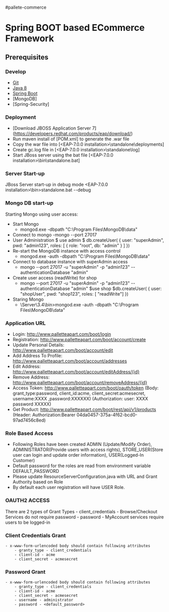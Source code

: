 #pallete-commerce

# Spring BOOT based ECommerce Framework

## Prerequisites

### Develop
- [Git](http://git-scm.com/downloads)
- [Java 8](http://www.oracle.com/technetwork/java/javase/downloads/jdk8-downloads-2133151.html)
- [Spring Boot](http://docs.spring.io/spring-boot)
- [MongoDB]
- [Spring-Security]

### Deployment
- [Download JBOSS Application Server 7] (https://developers.redhat.com/products/eap/download/)
- Run maven install of [POM.xml] to generate the .war file
- Copy the war file into [<EAP-7.0.0 installation>\standalone\deployments]
- Create gc.log file in [<EAP-7.0.0 installation>\standalone\log]
- Start JBoss server using the bat file [<EAP-7.0.0 installation>\bin\standalone.bat]

### Server Start-up
JBoss Server start-up in debug mode
<EAP-7.0.0 installation>\bin>standalone.bat --debug

### Mongo DB start-up

Starting Mongo using user access:
- Start Mongo
	- mongod.exe -dbpath "C:\Program Files\MongoDB\data"
- Connect to mongo 
	-mongo --port 27017
- User Administration
	$ use admin
	$ db.createUser(
	  {
		user: "superAdmin",
		pwd: "admin123",
		roles: [ { role: "root", db: "admin" } ]
	  })
- Re-start the MongoDB instance with access control
	- mongod.exe -auth -dbpath "C:\Program Files\MongoDB\data"
- Connect to database instance with superAdmin access
	- mongo --port 27017 -u "superAdmin" -p "admin123" --authenticationDatabase "admin"
- Create user access (readWrite) for shop
	- mongo --port 27017 -u "superAdmin" -p "admin123" --authenticationDatabase "admin"
	$use shop
	$db.createUser(
	  {
	   user: "shopUser",
	   pwd: "shop123",
	   roles: [ "readWrite"]
	})
- Staring Mongo
	- <Mongo Server installation>\Server\3.4\bin>mongod.exe -auth -dbpath "C:\Program Files\MongoDB\data"

### Application URL
- Login: http://www.palletteapart.com/boot/login
- Registration: http://www.palletteapart.com/boot/account/create
- Update Personal Details: http://www.palletteapart.com/boot/account/edit
- Add Address To Profile: http://www.palletteapart.com/boot/account/addresses
- Edit Address: http://www.palletteapart.com/boot/account/editAddress/{id}
- Remove Address: http://www.palletteapart.com/boot/account/removeAddress/{id}
- Access Token: http://www.palletteapart.com/boot/oauth/token (Body: grant_type:password, client_id:acme, client_secret:acmesecret, username:XXXX ,password:XXXXXX) (Authorization: user: XXXX password XXXXX)
- Get Product: http://www.palletteapart.com/boot/rest/api/v1/products (Header: Authorization:Bearer 04da0457-375a-4f62-bcd0-97ad7456c8ed)

### Role Based Access
- Following Roles have been created ADMIN (Update/Modify Order), ADMINISTRATOR(Provide users with access rights), STORE_USER(Store user can login and update order information), USER(Logged-In Customer)
- Default password for the roles are read from environment variable DEFAULT_PASSWORD
- Please update ResourceServerConfiguration.java with URL and Grant Authority based on Role
- By default each user registration will have USER Role.

### OAUTH2 ACCESS
There are 2 types of Grant Types
	- client_credentials - Browse/Checkout Services do not require password
	- password - MyAccount services require users to be logged-in

### Client Credentials Grant
	- x-www-form-urlencoded body should contain following attributes
		- granty_type - client_credentials
		- client-id - acme
		- client_secret - acmesecret

### Password Grant
	- x-www-form-urlencoded body should contain following attributes
		- granty_type - client_credentials
		- client-id - acme
		- client_secret - acmesecret
		- username - administrator
		- password - <default_password>
		